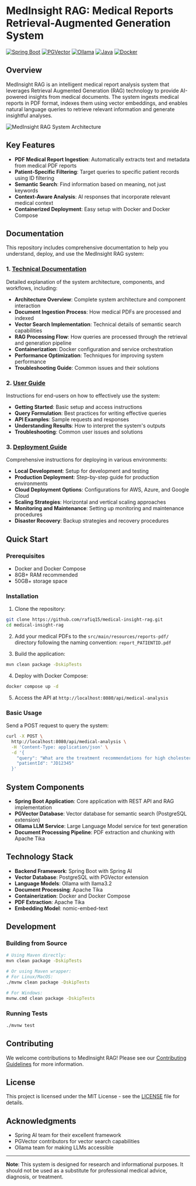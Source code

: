 # MedInsight RAG: Medical Reports Retrieval-Augmented Generation System

[![Spring Boot](https://img.shields.io/badge/Spring%20Boot-3.2-brightgreen)](https://spring.io/projects/spring-boot)
[![PGVector](https://img.shields.io/badge/PGVector-0.5.0-blue)](https://github.com/pgvector/pgvector)
[![Ollama](https://img.shields.io/badge/Ollama-latest-orange)](https://ollama.com/)
[![Java](https://img.shields.io/badge/Java-17-red)](https://openjdk.java.net/)
[![Docker](https://img.shields.io/badge/Docker-latest-blue)](https://www.docker.com/)

## Overview

MedInsight RAG is an intelligent medical report analysis system that leverages Retrieval Augmented Generation (RAG) technology to provide AI-powered insights from medical documents. The system ingests medical reports in PDF format, indexes them using vector embeddings, and enables natural language queries to retrieve relevant information and generate insightful analyses.

![MedInsight RAG System Architecture](https://i.imgur.com/0PfMb2Q.png)

## Key Features

- **PDF Medical Report Ingestion**: Automatically extracts text and metadata from medical PDF reports
- **Patient-Specific Filtering**: Target queries to specific patient records using ID filtering
- **Semantic Search**: Find information based on meaning, not just keywords
- **Context-Aware Analysis**: AI responses that incorporate relevant medical context
- **Containerized Deployment**: Easy setup with Docker and Docker Compose

## Documentation

This repository includes comprehensive documentation to help you understand, deploy, and use the MedInsight RAG system:

### 1. [Technical Documentation](./DOCUMENTATION.md)

Detailed explanation of the system architecture, components, and workflows, including:

- **Architecture Overview**: Complete system architecture and component interaction
- **Document Ingestion Process**: How medical PDFs are processed and indexed
- **Vector Search Implementation**: Technical details of semantic search capabilities
- **RAG Processing Flow**: How queries are processed through the retrieval and generation pipeline
- **Containerization**: Docker configuration and service orchestration
- **Performance Optimization**: Techniques for improving system performance
- **Troubleshooting Guide**: Common issues and their solutions

### 2. [User Guide](./USER_GUIDE.md)

Instructions for end-users on how to effectively use the system:

- **Getting Started**: Basic setup and access instructions
- **Query Formulation**: Best practices for writing effective queries
- **API Examples**: Sample requests and responses
- **Understanding Results**: How to interpret the system's outputs
- **Troubleshooting**: Common user issues and solutions

### 3. [Deployment Guide](./DEPLOYMENT.md)

Comprehensive instructions for deploying in various environments:

- **Local Development**: Setup for development and testing
- **Production Deployment**: Step-by-step guide for production environments
- **Cloud Deployment Options**: Configurations for AWS, Azure, and Google Cloud
- **Scaling Strategies**: Horizontal and vertical scaling approaches
- **Monitoring and Maintenance**: Setting up monitoring and maintenance procedures
- **Disaster Recovery**: Backup strategies and recovery procedures

## Quick Start

### Prerequisites

- Docker and Docker Compose
- 8GB+ RAM recommended
- 50GB+ storage space

### Installation

1. Clone the repository:

```bash
git clone https://github.com/rafiq15/medical-insight-rag.git
cd medical-insight-rag
```

2. Add your medical PDFs to the `src/main/resources/reports-pdf/` directory following the naming convention: `report_PATIENTID.pdf`

3. Build the application:

```bash
mvn clean package -DskipTests
```

4. Deploy with Docker Compose:

```bash
docker compose up -d
```

5. Access the API at `http://localhost:8080/api/medical-analysis`

### Basic Usage

Send a POST request to query the system:

```bash
curl -X POST \
  http://localhost:8080/api/medical-analysis \
  -H 'Content-Type: application/json' \
  -d '{
    "query": "What are the treatment recommendations for high cholesterol?",
    "patientId": "JD12345"
  }'
```

## System Components

- **Spring Boot Application**: Core application with REST API and RAG implementation
- **PGVector Database**: Vector database for semantic search (PostgreSQL extension)
- **Ollama LLM Service**: Large Language Model service for text generation
- **Document Processing Pipeline**: PDF extraction and chunking with Apache Tika

## Technology Stack

- **Backend Framework**: Spring Boot with Spring AI
- **Vector Database**: PostgreSQL with PGVector extension
- **Language Models**: Ollama with llama3.2
- **Document Processing**: Apache Tika
- **Containerization**: Docker and Docker Compose
- **PDF Extraction**: Apache Tika
- **Embedding Model**: nomic-embed-text

## Development

### Building from Source

```bash
# Using Maven directly:
mvn clean package -DskipTests

# Or using Maven wrapper:
# For Linux/MacOS:
./mvnw clean package -DskipTests

# For Windows:
mvnw.cmd clean package -DskipTests
```

### Running Tests

```bash
./mvnw test
```

## Contributing

We welcome contributions to MedInsight RAG! Please see our [Contributing Guidelines](CONTRIBUTING.md) for more information.

## License

This project is licensed under the MIT License - see the [LICENSE](LICENSE) file for details.

## Acknowledgments

- Spring AI team for their excellent framework
- PGVector contributors for vector search capabilities
- Ollama team for making LLMs accessible

---

**Note**: This system is designed for research and informational purposes. It should not be used as a substitute for professional medical advice, diagnosis, or treatment.
